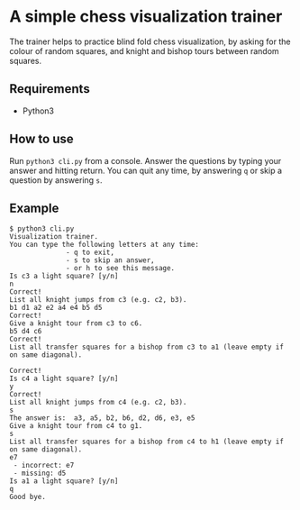 # A simple chess visualization trainer

The trainer helps to practice blind fold chess visualization, by asking for
the colour of random squares, and knight and bishop tours between random
squares.

## Requirements
- Python3

## How to use

Run `python3 cli.py` from a console. Answer the questions by typing your
answer and hitting return. You can quit any time, by answering `q` or skip
a question by answering `s`.

## Example

```
$ python3 cli.py 
Visualization trainer.
You can type the following letters at any time:
              - q to exit,
              - s to skip an answer,
              - or h to see this message.
Is c3 a light square? [y/n]
n
Correct!
List all knight jumps from c3 (e.g. c2, b3).
b1 d1 a2 e2 a4 e4 b5 d5
Correct!
Give a knight tour from c3 to c6.
b5 d4 c6
Correct!
List all transfer squares for a bishop from c3 to a1 (leave empty if on same diagonal).

Correct!
Is c4 a light square? [y/n]
y
Correct!
List all knight jumps from c4 (e.g. c2, b3).
s
The answer is:  a3, a5, b2, b6, d2, d6, e3, e5
Give a knight tour from c4 to g1.
s
List all transfer squares for a bishop from c4 to h1 (leave empty if on same diagonal).
e7
 - incorrect: e7
 - missing: d5
Is a1 a light square? [y/n]
q
Good bye.
```
